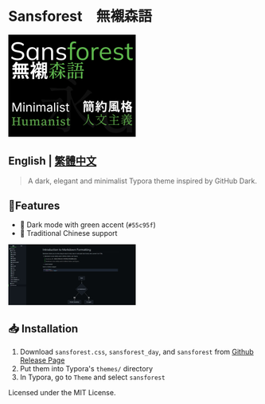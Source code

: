 # Sansforest　無襯森語
<img src="./thumbnail.png" alt="thumbnail" style="zoom:25%;" />

## English | [繁體中文](README_TC.md)

> A dark, elegant and minimalist Typora theme inspired by GitHub Dark.

## 📧Features

- 🖤 Dark mode with green accent (`#55c95f`)
- 🧠 Traditional Chinese support
<img src="./Preview/preview.png" alt="Preview" style="zoom:25%;" />

## 📥 Installation

1. Download `sansforest.css`, `sansforest_day`, and `sansforest` from [Github Release Page](https://github.com/obscurefreeman/typora_theme_blackout/releases)
2. Put them into Typora's `themes/` directory
3. In Typora, go to `Theme` and select `sansforest`

Licensed under the MIT License.